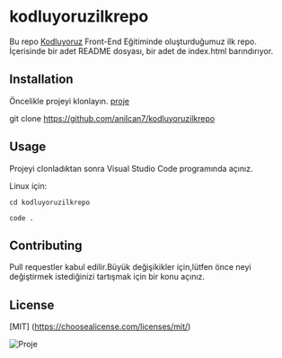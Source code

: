 # kodluyoruzilkrepo
Bu repo [Kodluyoruz](https://kodluyoruz.org) Front-End Eğitiminde oluşturduğumuz ilk repo. İçerisinde bir adet README dosyası, bir adet de index.html barındırıyor.

## Installation
Öncelikle projeyi klonlayın. 
[proje](https://github.com/anilcan7/kodluyoruzilkrepo.git)

git clone https://github.com/anilcan7/kodluyoruzilkrepo

## Usage
Projeyi clonladıktan sonra Visual Studio Code programında açınız.

Linux için:

`
cd kodluyoruzilkrepo
`

`
code .
`


## Contributing

Pull requestler kabul edilir.Büyük değişikikler için,lütfen önce neyi değiştirmek istediğinizi tartışmak için bir konu açınız.

## License

[MIT] (https://choosealicense.com/licenses/mit/)

![Proje](/kodluyoruzilkrepo/proje1.png)


